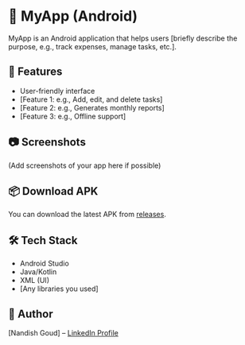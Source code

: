 # 📱 MyApp (Android)

MyApp is an Android application that helps users [briefly describe the purpose, e.g., track expenses, manage tasks, etc.].

## 🚀 Features
- User-friendly interface
- [Feature 1: e.g., Add, edit, and delete tasks]
- [Feature 2: e.g., Generates monthly reports]
- [Feature 3: e.g., Offline support]

## 📷 Screenshots
(Add screenshots of your app here if possible)

## 📦 Download APK
You can download the latest APK from [releases](./apk/app-debug.apk).

## 🛠 Tech Stack
- Android Studio
- Java/Kotlin
- XML (UI)
- [Any libraries you used]

## 👤 Author
[Nandish Goud] – [LinkedIn Profile](your-link)

